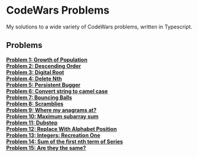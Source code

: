 # CodeWars Problems

My solutions to a wide variety of CodeWars problems, written in Typescript.

## Problems

**[Problem 1: Growth of Population](/Problem_01/ 'Problem 1: Growth of Population')** <br>
**[Problem 2: Descending Order](/Problem_02/ 'Problem 2: Descending Order')** <br>
**[Problem 3: Digital Root](/Problem_03/ 'Problem 3: Digital Root')** <br>
**[Problem 4: Delete Nth](/Problem_04/ 'Problem 4: Delete Nth')** <br>
**[Problem 5: Persistent Bugger](/Problem_05/ 'Problem 5: Persistent Bugger')** <br>
**[Problem 6: Convert string to camel case](/Problem_06/ 'Problem 6: Convert string to camel case')** <br>
**[Problem 7: Bouncing Balls](/Problem_07/ 'Problem 7: Bouncing Balls')** <br>
**[Problem 8: Scramblies](/Problem_08/ 'Problem 8: Scramblies')** <br>
**[Problem 9: Where my anagrams at?](/Problem_09/ 'Problem 9: Where my anagrams at?')** <br>
**[Problem 10: Maximum subarray sum](/Problem_10/ 'Problem 10: Maximum subarray sum')** <br>
**[Problem 11: Dubstep](/Problem_11/ 'Problem 11: Dubstep')** <br>
**[Problem 12: Replace With Alphabet Position](/Problem_12/ 'Problem 12: Replace With Alphabet Position')** <br>
**[Problem 13: Integers: Recreation One](/Problem_13/ 'Problem 13: Integers: Recreation One')** <br>
**[Problem 14: Sum of the first nth term of Series](/Problem_14/ 'Problem 14: Sum of the first nth term of Series')** <br>
**[Problem 15: Are they the same?](/Problem_15/ 'Problem 15: Are they the same?')** <br>
